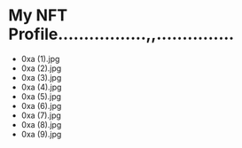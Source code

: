 # My NFT Profile.................,,...............
- 0xa (1).jpg
- 0xa (2).jpg
- 0xa (3).jpg
- 0xa (4).jpg
- 0xa (5).jpg
- 0xa (6).jpg
- 0xa (7).jpg
- 0xa (8).jpg
- 0xa (9).jpg
